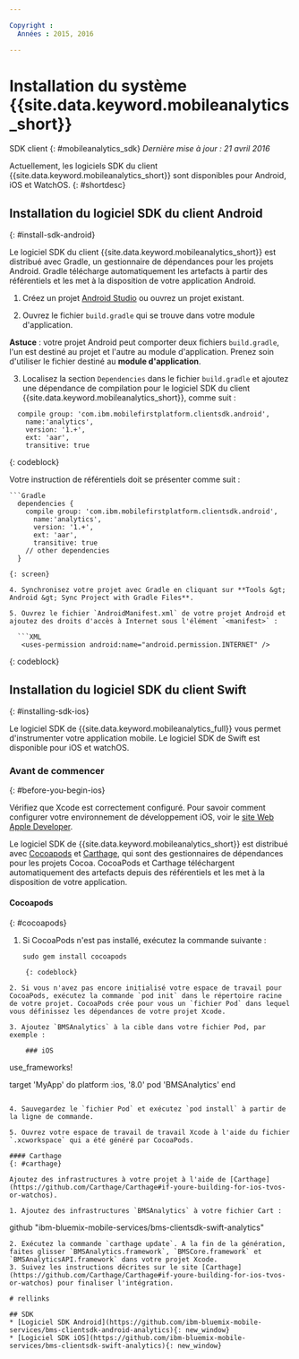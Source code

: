 ```yaml
---

Copyright :
  Années : 2015, 2016

---
```


# Installation du système {{site.data.keyword.mobileanalytics_short}}
SDK client
{: #mobileanalytics_sdk}
*Dernière mise à jour : 21 avril 2016*

Actuellement, les logiciels SDK du client {{site.data.keyword.mobileanalytics_short}} sont disponibles pour Android, iOS et WatchOS.
{: #shortdesc}

## Installation du logiciel SDK du client Android
{: #install-sdk-android}

Le logiciel SDK du client {{site.data.keyword.mobileanalytics_short}} est distribué avec Gradle, un gestionnaire de dépendances pour les projets Android. Gradle
télécharge automatiquement les artefacts à partir des référentiels et les met à la disposition de votre application Android.

1. Créez un projet [Android Studio](http://developer.android.com/sdk/index.html) ou ouvrez un projet existant. 

2. Ouvrez le fichier `build.gradle` qui se trouve dans votre module d'application. 

  **Astuce** : votre projet Android peut comporter deux fichiers `build.gradle`, l'un est destiné au projet et l'autre au module d'application. Prenez soin d'utiliser le fichier destiné au **module d'application**. 

3. Localisez la section `Dependencies` dans le fichier `build.gradle` et ajoutez une dépendance de compilation pour le logiciel SDK du client {{site.data.keyword.mobileanalytics_short}}, comme suit :

  ```Gradle
    compile group: 'com.ibm.mobilefirstplatform.clientsdk.android',    
      name:'analytics',
      version: '1.+',
      ext: 'aar',
      transitive: true
  ```
  {: codeblock}

  Votre instruction de référentiels doit se présenter comme suit :

	```Gradle
      dependencies {
        compile group: 'com.ibm.mobilefirstplatform.clientsdk.android',    
          name:'analytics',
          version: '1.+',
          ext: 'aar',
          transitive: true
    	// other dependencies  
      }
  ```
  {: screen}

4. Synchronisez votre projet avec Gradle en cliquant sur **Tools &gt; Android &gt; Sync Project with Gradle Files**.

5. Ouvrez le fichier `AndroidManifest.xml` de votre projet Android et ajoutez des droits d'accès à Internet sous l'élément `<manifest>` :

	```XML
	 <uses-permission android:name="android.permission.INTERNET" />
   ```
   {: codeblock}


## Installation du logiciel SDK du client Swift
{: #installing-sdk-ios}

Le logiciel SDK de {{site.data.keyword.mobileanalytics_full}} vous permet d'instrumenter votre application mobile. Le logiciel SDK de Swift est disponible pour iOS et watchOS.

### Avant de commencer 
{: #before-you-begin-ios}

Vérifiez que Xcode est correctement configuré. Pour savoir comment configurer votre environnement de développement iOS, voir le [site Web Apple Developer](https://developer.apple.com/support/xcode/).

Le logiciel SDK de {{site.data.keyword.mobileanalytics_short}} est distribué avec [Cocoapods](https://cocoapods.org/) et [Carthage](https://github.com/Carthage/Carthage#getting-started), qui sont des gestionnaires de dépendances pour les projets Cocoa. CocoaPods et Carthage téléchargent automatiquement des artefacts depuis des référentiels et les met à la disposition de votre application. 

#### Cocoapods
{: #cocoapods}
1. Si CocoaPods n'est pas installé, exécutez la commande suivante :

    ```
    sudo gem install cocoapods
```
    {: codeblock}

2. Si vous n'avez pas encore initialisé votre espace de travail pour CocoaPods, exécutez la commande `pod init` dans le répertoire racine de votre projet. CocoaPods crée pour vous un `fichier Pod` dans lequel vous définissez les dépendances de votre projet Xcode. 

3. Ajoutez `BMSAnalytics` à la cible dans votre fichier Pod, par exemple : 

	### iOS

  ```
  use_frameworks!

  target 'MyApp' do
     platform :ios, '8.0'
     pod 'BMSAnalytics'
  end
  ```

4. Sauvegardez le `fichier Pod` et exécutez `pod install` à partir de la ligne de commande.

5. Ouvrez votre espace de travail de travail Xcode à l'aide du fichier `.xcworkspace` qui a été généré par CocoaPods.

#### Carthage
{: #carthage}

Ajoutez des infrastructures à votre projet à l'aide de [Carthage](https://github.com/Carthage/Carthage#if-youre-building-for-ios-tvos-or-watchos).

1. Ajoutez des infrastructures `BMSAnalytics` à votre fichier Cart :
```
  github "ibm-bluemix-mobile-services/bms-clientsdk-swift-analytics"
  ```
2. Exécutez la commande `carthage update`. A la fin de la génération, faites glisser `BMSAnalytics.framework`, `BMSCore.framework` et `BMSAnalyticsAPI.framework` dans votre projet Xcode. 
3. Suivez les instructions décrites sur le site [Carthage](https://github.com/Carthage/Carthage#if-youre-building-for-ios-tvos-or-watchos) pour finaliser l'intégration. 

# rellinks

## SDK
* [Logiciel SDK Android](https://github.com/ibm-bluemix-mobile-services/bms-clientsdk-android-analytics){: new_window}  
* [Logiciel SDK iOS](https://github.com/ibm-bluemix-mobile-services/bms-clientsdk-swift-analytics){: new_window}
